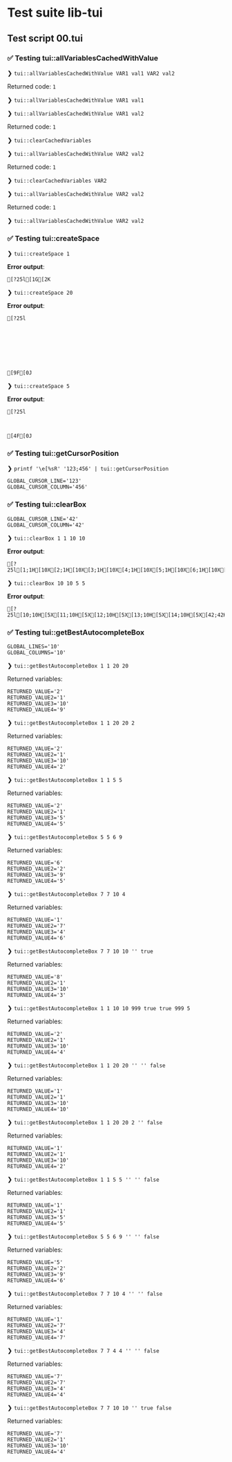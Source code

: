 # Test suite lib-tui

## Test script 00.tui

### ✅ Testing tui::allVariablesCachedWithValue

❯ `tui::allVariablesCachedWithValue VAR1 val1 VAR2 val2`

Returned code: `1`

❯ `tui::allVariablesCachedWithValue VAR1 val1`

❯ `tui::allVariablesCachedWithValue VAR1 val2`

Returned code: `1`

❯ `tui::clearCachedVariables`

❯ `tui::allVariablesCachedWithValue VAR2 val2`

Returned code: `1`

❯ `tui::clearCachedVariables VAR2`

❯ `tui::allVariablesCachedWithValue VAR2 val2`

Returned code: `1`

❯ `tui::allVariablesCachedWithValue VAR2 val2`

### ✅ Testing tui::createSpace

❯ `tui::createSpace 1`

**Error output**:

```text
[?25l[1G[2K
```

❯ `tui::createSpace 20`

**Error output**:

```text
[?25l








[9F[0J
```

❯ `tui::createSpace 5`

**Error output**:

```text
[?25l



[4F[0J
```

### ✅ Testing tui::getCursorPosition

❯ `printf '\e[%sR' '123;456' | tui::getCursorPosition`

```text
GLOBAL_CURSOR_LINE='123'
GLOBAL_CURSOR_COLUMN='456'
```

### ✅ Testing tui::clearBox

```text
GLOBAL_CURSOR_LINE='42'
GLOBAL_CURSOR_COLUMN='42'
```

❯ `tui::clearBox 1 1 10 10`

**Error output**:

```text
[?25l[1;1H[10X[2;1H[10X[3;1H[10X[4;1H[10X[5;1H[10X[6;1H[10X[7;1H[10X[8;1H[10X[9;1H[10X[10;1H[10X[42;42H
```

❯ `tui::clearBox 10 10 5 5`

**Error output**:

```text
[?25l[10;10H[5X[11;10H[5X[12;10H[5X[13;10H[5X[14;10H[5X[42;42H
```

### ✅ Testing tui::getBestAutocompleteBox

```text
GLOBAL_LINES='10'
GLOBAL_COLUMNS='10'
```

❯ `tui::getBestAutocompleteBox 1 1 20 20`

Returned variables:

```text
RETURNED_VALUE='2'
RETURNED_VALUE2='1'
RETURNED_VALUE3='10'
RETURNED_VALUE4='9'
```

❯ `tui::getBestAutocompleteBox 1 1 20 20 2`

Returned variables:

```text
RETURNED_VALUE='2'
RETURNED_VALUE2='1'
RETURNED_VALUE3='10'
RETURNED_VALUE4='2'
```

❯ `tui::getBestAutocompleteBox 1 1 5 5`

Returned variables:

```text
RETURNED_VALUE='2'
RETURNED_VALUE2='1'
RETURNED_VALUE3='5'
RETURNED_VALUE4='5'
```

❯ `tui::getBestAutocompleteBox 5 5 6 9`

Returned variables:

```text
RETURNED_VALUE='6'
RETURNED_VALUE2='2'
RETURNED_VALUE3='9'
RETURNED_VALUE4='5'
```

❯ `tui::getBestAutocompleteBox 7 7 10 4`

Returned variables:

```text
RETURNED_VALUE='1'
RETURNED_VALUE2='7'
RETURNED_VALUE3='4'
RETURNED_VALUE4='6'
```

❯ `tui::getBestAutocompleteBox 7 7 10 10 '' true`

Returned variables:

```text
RETURNED_VALUE='8'
RETURNED_VALUE2='1'
RETURNED_VALUE3='10'
RETURNED_VALUE4='3'
```

❯ `tui::getBestAutocompleteBox 1 1 10 10 999 true true 999 5`

Returned variables:

```text
RETURNED_VALUE='2'
RETURNED_VALUE2='1'
RETURNED_VALUE3='10'
RETURNED_VALUE4='4'
```

❯ `tui::getBestAutocompleteBox 1 1 20 20 '' '' false`

Returned variables:

```text
RETURNED_VALUE='1'
RETURNED_VALUE2='1'
RETURNED_VALUE3='10'
RETURNED_VALUE4='10'
```

❯ `tui::getBestAutocompleteBox 1 1 20 20 2 '' false`

Returned variables:

```text
RETURNED_VALUE='1'
RETURNED_VALUE2='1'
RETURNED_VALUE3='10'
RETURNED_VALUE4='2'
```

❯ `tui::getBestAutocompleteBox 1 1 5 5 '' '' false`

Returned variables:

```text
RETURNED_VALUE='1'
RETURNED_VALUE2='1'
RETURNED_VALUE3='5'
RETURNED_VALUE4='5'
```

❯ `tui::getBestAutocompleteBox 5 5 6 9 '' '' false`

Returned variables:

```text
RETURNED_VALUE='5'
RETURNED_VALUE2='2'
RETURNED_VALUE3='9'
RETURNED_VALUE4='6'
```

❯ `tui::getBestAutocompleteBox 7 7 10 4 '' '' false`

Returned variables:

```text
RETURNED_VALUE='1'
RETURNED_VALUE2='7'
RETURNED_VALUE3='4'
RETURNED_VALUE4='7'
```

❯ `tui::getBestAutocompleteBox 7 7 4 4 '' '' false`

Returned variables:

```text
RETURNED_VALUE='7'
RETURNED_VALUE2='7'
RETURNED_VALUE3='4'
RETURNED_VALUE4='4'
```

❯ `tui::getBestAutocompleteBox 7 7 10 10 '' true false`

Returned variables:

```text
RETURNED_VALUE='7'
RETURNED_VALUE2='1'
RETURNED_VALUE3='10'
RETURNED_VALUE4='4'
```

